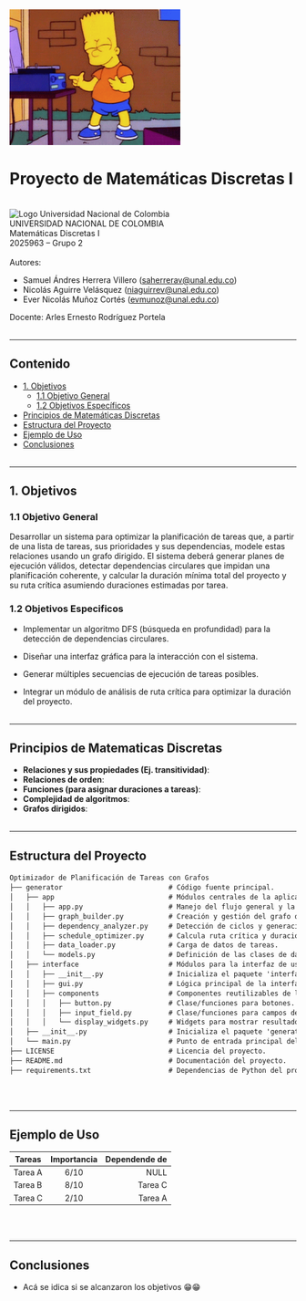 <img src="img/bart-simpson-los-simpson.gif" width="300" alt="Bart bailando :D">
<br>

# Proyecto de Matemáticas Discretas I
<br>
<img src="https://www.pngkey.com/png/detail/268-2688228_universidad-nacional-colombia-logo.png" width="230" alt="Logo Universidad Nacional de Colombia">
<br>
UNIVERSIDAD NACIONAL DE COLOMBIA 
<br>
Matemáticas Discretas I 
<br>
2025963 – Grupo 2
<br><br>
Autores: 

- Samuel Ándres Herrera Villero (saherrerav@unal.edu.co) 
- Nicolás Aguirre Velásquez (niaguirrev@unal.edu.co) 
- Ever Nicolás Muñoz Cortés (evmunoz@unal.edu.co) 

Docente: Arles Ernesto Rodríguez Portela
<br><br>

---

## Contenido

- [1. Objetivos](#1-objetivos)
  - [1.1 Objetivo General](#11-objetivo-general)
  - [1.2 Objetivos Específicos](#12-objetivos-especificos)
- [Principios de Matemáticas Discretas](#principios-de-matematicas-discretas)
- [Estructura del Proyecto](#estructura-del-proyecto)
- [Ejemplo de Uso](#ejemplo-de-uso)
- [Conclusiones](#conclusiones)
<br><br>

---

## 1. Objetivos

### 1.1 Objetivo General

Desarrollar un sistema para optimizar la planificación de tareas que, a partir de una lista de tareas, sus prioridades y sus dependencias, modele estas relaciones usando un grafo dirigido. El sistema deberá generar planes de ejecución válidos, detectar dependencias circulares que impidan una planificación coherente, y calcular la duración mínima total del proyecto y su ruta crítica asumiendo duraciones estimadas por tarea.

### 1.2 Objetivos Especificos

- Implementar un algoritmo DFS (búsqueda en profundidad) para la detección de dependencias circulares.

- Diseñar una interfaz gráfica para la interacción con el sistema.

- Generar múltiples secuencias de ejecución de tareas posibles.

- Integrar un módulo de análisis de ruta crítica para optimizar la duración del proyecto.
<br><br>

---

## Principios de Matematicas Discretas

- **Relaciones y sus propiedades (Ej. transitividad)**:
- **Relaciones de orden**:
- **Funciones (para asignar duraciones a tareas)**:
- **Complejidad de algoritmos**:
- **Grafos dirigidos**:
<br><br>

---

## Estructura del Proyecto
``` txt
Optimizador de Planificación de Tareas con Grafos
├── generator                          # Código fuente principal.
│   ├── app                            # Módulos centrales de la aplicación.
│   │   ├── app.py                     # Manejo del flujo general y la interacción.
│   │   ├── graph_builder.py           # Creación y gestión del grafo de dependencias.
│   │   ├── dependency_analyzer.py     # Detección de ciclos y generación de secuencias de ejecución.
│   │   ├── schedule_optimizer.py      # Calcula ruta crítica y duración mínima.
│   │   ├── data_loader.py             # Carga de datos de tareas.
│   │   └── models.py                  # Definición de las clases de datos (ej. Tarea).
│   ├── interface                      # Módulos para la interfaz de usuario.
│   │   ├── __init__.py                # Inicializa el paquete 'interface'.
│   │   ├── gui.py                     # Lógica principal de la interfaz gráfica (GUI).
│   │   ├── components                 # Componentes reutilizables de la UI.
│   │   │   ├── button.py              # Clase/funciones para botones.
│   │   │   ├── input_field.py         # Clase/funciones para campos de entrada.
│   │   │   └── display_widgets.py     # Widgets para mostrar resultados.
│   ├── __init__.py                    # Inicializa el paquete 'generator'.
│   └── main.py                        # Punto de entrada principal del proyecto.
├── LICENSE                            # Licencia del proyecto.
├── README.md                          # Documentación del proyecto.
├── requirements.txt                   # Dependencias de Python del proyecto.
```
<br><br>

---

## Ejemplo de Uso

| Tareas       | Importancia  | Dependende de|
|--------------|:------------:|-------------:|
| Tarea A      | 6/10         | NULL         |
| Tarea B      | 8/10         | Tarea C      |
| Tarea C      | 2/10         | Tarea A      |
<br><br>

---

## Conclusiones

- Acá se idica si se alcanzaron los objetivos 😁😁



